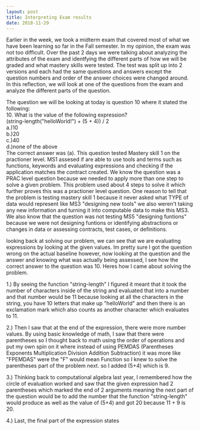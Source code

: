 ```yaml
---
layout: post
title: Interpreting Exam results 
date: 2018-11-29
---
```


Earlier in the week, we took a midterm exam that covered most of what we have been learning so far in the Fall semester. In my opinion, the exam was not too difficult. Over the past 2 days we were talking about analyzing the attributes of the exam and identfying the different parts of how we will be graded and what mastery skills were tested. The test was split up into 2 versions and each had the same questions and answers except the question numbers and order of the answer choices were changed around. In this reflection, we will look at one of the questions from the exam and analyze the different parts of the question. 

The question we will be looking at today is question 10 where it stated the following:
<br/>
10. What is the value of the following expression?
<br/>
(string-length("helloWorld!") + (5 + 4)) / 2
<br/>
a.)10
<br/>
b.)20
<br/>
c.)40
<br/>
d.)none of the above
</br>
The correct answer was (a). This question tested Mastery skill 1 on the practioner level. MS1 assesed if are able to use tools and terms such as functions, keywords and evaluating expressions and checking if the application matches the contract created. We know the question was a PRAC level question because we needed to apply more than one step to solve a given problem. This problem used about 4 steps to solve it which further proves this was a practioner level question. One reason to tell that the problem is testing mastery skill 1 because it never asked what TYPE of data would represent like MS3 "designing new tools" we also weren't taking any new information and turning it into computable data to make this MS3. We also know that the question was not testing MS5 "designing funtions" because we were not designing funtions or identifying abstractions or changes in data or assessing contracts, test cases, or definitions. 

looking back at solving our problem, we can see that we are evaluating expressions by looking at the given values. Im pretty sure I got the question wrong on the actual baseline however, now looking at the question and the answer and knowing what was actually being assessed, I see how the correct answer to the question was 10. Heres how I came about solving the problem. 
<br/>

1.) By seeing the function "string-length" I figured it meant that it took the number of characters inside of the string and evaluated that into a number and that number would be 11 because looking at all the characters in the string, you have 10 letters that make up "helloWorld" and then there is an exclamation mark which also counts as another character which evaluates to 11.
<br/>

2.) Then I saw that at the end of the expression, there were more number values. By using basic knowledge of math, I saw that there were parentheses so I thought back to math using the order of operations and put my own spin on it where instead of using PEMDAS (Parentheses Exponents Multiplication Division Addition Subtraction) it was more like "FPEMDAS" were the "F" would mean Function so I knew to solve the parentheses part of the problem next. so I added (5+4) which is 9.
<br/>

3.) Thinking back to computational algebra last year, I remembered how the circle of evaluation worked and saw that the given expression had 2 parentheses which marked the end of 2 arguments meaning the next part of the question would be to add the number that the function "string-length" would produce as well as the value of (5+4)  and got 20 because 11 + 9 is 20.
<br/>

4.) Last, the final part of the expression states 




